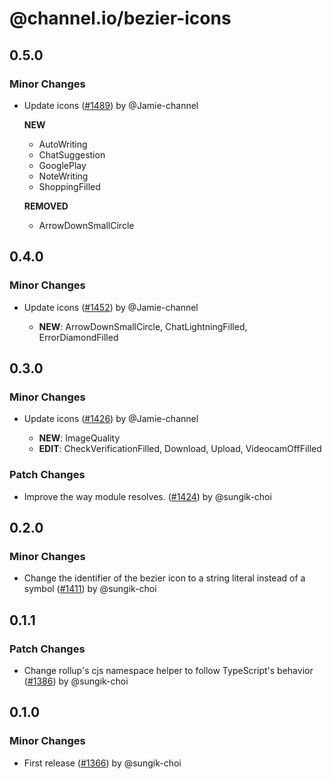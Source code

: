 # @channel.io/bezier-icons

## 0.5.0

### Minor Changes

- Update icons ([#1489](https://github.com/channel-io/bezier-react/pull/1489)) by @Jamie-channel

  **NEW**

  - AutoWriting
  - ChatSuggestion
  - GooglePlay
  - NoteWriting
  - ShoppingFilled

  **REMOVED**

  - ArrowDownSmallCircle

## 0.4.0

### Minor Changes

- Update icons ([#1452](https://github.com/channel-io/bezier-react/pull/1452)) by @Jamie-channel

  - **NEW**: ArrowDownSmallCircle, ChatLightningFilled, ErrorDiamondFilled

## 0.3.0

### Minor Changes

- Update icons ([#1426](https://github.com/channel-io/bezier-react/pull/1426)) by @Jamie-channel

  - **NEW**: ImageQuality
  - **EDIT**: CheckVerificationFilled, Download, Upload, VideocamOffFilled

### Patch Changes

- Improve the way module resolves. ([#1424](https://github.com/channel-io/bezier-react/pull/1424)) by @sungik-choi

## 0.2.0

### Minor Changes

- Change the identifier of the bezier icon to a string literal instead of a symbol ([#1411](https://github.com/channel-io/bezier-react/pull/1411)) by @sungik-choi

## 0.1.1

### Patch Changes

- Change rollup's cjs namespace helper to follow TypeScript's behavior ([#1386](https://github.com/channel-io/bezier-react/pull/1386)) by @sungik-choi

## 0.1.0

### Minor Changes

- First release ([#1366](https://github.com/channel-io/bezier-react/pull/1366)) by @sungik-choi
